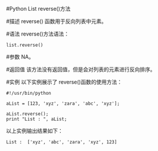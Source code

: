 #Python List reverse()方法


#描述
reverse() 函数用于反向列表中元素。

#语法
reverse()方法语法：

```
list.reverse()
```

#参数
NA。

#返回值
该方法没有返回值，但是会对列表的元素进行反向排序。

#实例
以下实例展示了 reverse()函数的使用方法：

```
#!/usr/bin/python

aList = [123, 'xyz', 'zara', 'abc', 'xyz'];

aList.reverse();
print "List : ", aList;
```

以上实例输出结果如下：

```
List :  ['xyz', 'abc', 'zara', 'xyz', 123]
```